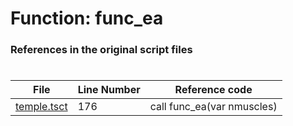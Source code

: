 # Function: func_ea
### References in the original script files

#

| File | Line Number | Reference code |
| --- | --- | --- |
| [temple.tsct](../../../out/temple.tsct#L176) | 176 | call func_ea(var nmuscles) |
